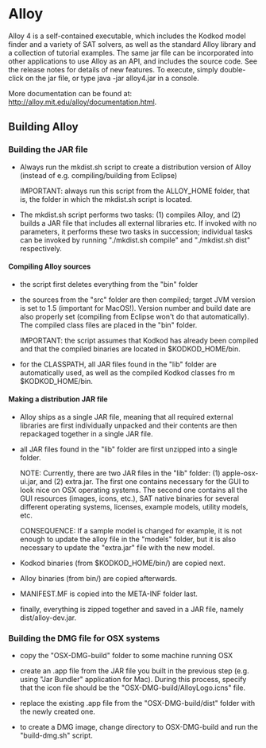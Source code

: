 # Alloy

Alloy 4 is a self-contained executable, which includes the Kodkod model finder and a variety of SAT solvers, as well as the standard Alloy library and a collection of tutorial examples. The same jar file can be incorporated into other applications to use Alloy as an API, and includes the source code. See the release notes for details of new features. To execute, simply double-click on the jar file, or type java -jar alloy4.jar in a console. 

More documentation can be found at: http://alloy.mit.edu/alloy/documentation.html.

## Building Alloy

### Building the JAR file

 - Always run the mkdist.sh script to create a distribution version of
   Alloy (instead of e.g. compiling/building from Eclipse)

   IMPORTANT: always run this script from the ALLOY_HOME folder, that
              is, the folder in which the mkdist.sh script is located.

 - The mkdist.sh script performs two tasks: (1) compiles Alloy, and
   (2) builds a JAR file that includes all external libraries etc.  If
   invoked with no parameters, it performs these two tasks in
   succession; individual tasks can be invoked by running "./mkdist.sh
   compile" and "./mkdist.sh dist" respectively. 

#### Compiling Alloy sources
 
 - the script first deletes everything from the "bin" folder   

 - the sources from the "src" folder are then compiled; target JVM
   version is set to 1.5 (important for MacOS!).  Version number and
   build date are also properly set (compiling from Eclipse won't do
   that automatically).  The compiled class files are placed in the
   "bin" folder.

   IMPORTANT: the script assumes that Kodkod has already been compiled
              and that the compiled binaries are located in $KODKOD_HOME/bin.

 - for the CLASSPATH, all JAR files found in the "lib" folder are
   automatically used, as well as the compiled Kodkod classes fro m
   $KODKOD_HOME/bin.

#### Making a distribution JAR file

 - Alloy ships as a single JAR file, meaning that all required
   external libraries are first individually unpacked and their
   contents are then repackaged together in a single JAR file.

 - all JAR files found in the "lib" folder are first unzipped into a
   single folder.

   NOTE: Currently, there are two JAR files in the "lib" folder: (1)
         apple-osx-ui.jar, and (2) extra.jar.  The first one contains
         necessary for the GUI to look nice on OSX operating systems.
         The second one contains all the GUI resources (images, icons,
         etc.), SAT native binaries for several different operating
         systems, licenses, example models, utility models, etc.

   CONSEQUENCE: If a sample model is changed for example, it is not
                enough to update the alloy file in the "models"
                folder, but it is also necessary to update the
                "extra.jar" file with the new model.

 - Kodkod binaries (from $KODKOD_HOME/bin/) are copied next.

 - Alloy binaries (from bin/) are copied afterwards. 

 - MANIFEST.MF is copied into the META-INF folder last.

 - finally, everything is zipped together and saved in a JAR file,
   namely dist/alloy-dev.jar.

### Building the DMG file for OSX systems

 - copy the "OSX-DMG-build" folder to some machine running OSX
 
 - create an .app file from the JAR file you built in the previous
   step (e.g. using "Jar Bundler" application for Mac).  During this
   process, specify that the icon file should be the
   "OSX-DMG-build/AlloyLogo.icns" file.

 - replace the existing .app file from the "OSX-DMG-build/dist" folder
   with the newly created one.

 - to create a DMG image, change directory to OSX-DMG-build and run
   the "build-dmg.sh" script. 
